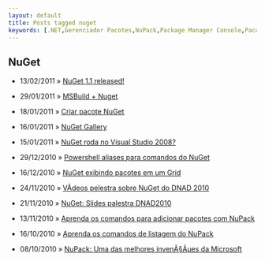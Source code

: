 ```yaml
---
layout: default
title: Posts tagged nuget
keywords: [.NET,Gerenciador Pacotes,NuPack,Package Manager Console,Pacotes,Visual Studio 2010,nuget]
---
```

<h2 class="category">NuGet</h2>
<ul class="posts">
<li>
<p>
<span class="date">13/02/2011</span> &raquo;
<a href="/blog/nuget-1-1-released">NuGet 1.1 released!</a>
</p>
</li>
<li>
<p>
<span class="date">29/01/2011</span> &raquo;
<a href="/blog/msbuild-nuget">MSBuild + Nuget</a>
</p>
</li>
<li>
<p>
<span class="date">18/01/2011</span> &raquo;
<a href="/blog/criar-pacote-nuget">Criar pacote NuGet</a>
</p>
</li>
<li>
<p>
<span class="date">16/01/2011</span> &raquo;
<a href="/blog/nuget-gallery">NuGet Gallery</a>
</p>
</li>
<li>
<p>
<span class="date">15/01/2011</span> &raquo;
<a href="/blog/nuget-roda-no-visual-studio-2008">NuGet roda no Visual Studio 2008?</a>
</p>
</li>
<li>
<p>
<span class="date">29/12/2010</span> &raquo;
<a href="/blog/powershell-aliases-para-comandos-do-nuget">Powershell aliases para comandos do NuGet</a>
</p>
</li>
<li>
<p>
<span class="date">16/12/2010</span> &raquo;
<a href="/blog/nuget-exibindo-pacotes-em-um-grid">NuGet exibindo pacotes em um Grid</a>
</p>
</li>
<li>
<p>
<span class="date">24/11/2010</span> &raquo;
<a href="/blog/videos-pelestra-sobre-nuget-do-dnad-2010">VÃ­deos pelestra sobre NuGet do DNAD 2010</a>
</p>
</li>
<li>
<p>
<span class="date">21/11/2010</span> &raquo;
<a href="/blog/nuget-slides-palestra-dnad2010">NuGet: Slides palestra DNAD2010</a>
</p>
</li>
<li>
<p>
<span class="date">13/11/2010</span> &raquo;
<a href="/blog/aprenda-os-comandos-para-adicionar-pacotes-com-nupack">Aprenda os comandos para adicionar pacotes com NuPack</a>
</p>
</li>
<li>
<p>
<span class="date">16/10/2010</span> &raquo;
<a href="/blog/aprenda-os-comandos-de-listagem-do-nupack">Aprenda os comandos de listagem do NuPack</a>
</p>
</li>
<li>
<p>
<span class="date">08/10/2010</span> &raquo;
<a href="/blog/nupack-uma-das-melhores-invencoes-da-microsoft">NuPack: Uma das melhores invenÃ§Ãµes da Microsoft</a>
</p>
</li>
</ul>
